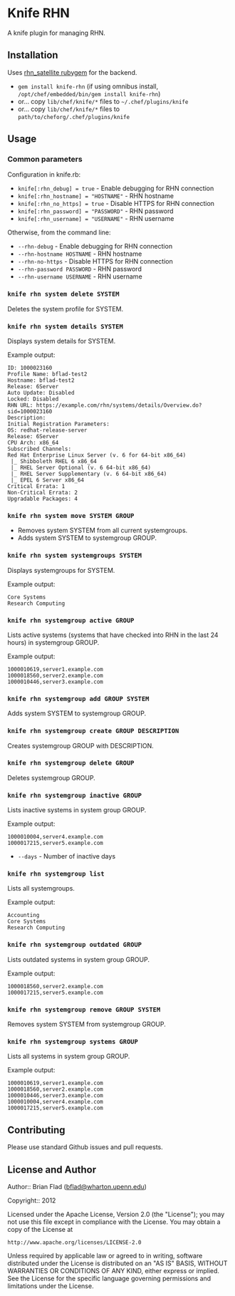 # Knife RHN

A knife plugin for managing RHN.

## Installation

Uses [rhn_satellite rubygem](https://github.com/duritong/ruby-rhn_satellite) for the backend.

* `gem install knife-rhn` (if using omnibus install, `/opt/chef/embedded/bin/gem install knife-rhn`)
* or... copy `lib/chef/knife/*` files to `~/.chef/plugins/knife`
* or... copy `lib/chef/knife/*` files to `path/to/cheforg/.chef/plugins/knife`

## Usage

### Common parameters

Configuration in knife.rb:
* `knife[:rhn_debug] = true` - Enable debugging for RHN connection
* `knife[:rhn_hostname] = "HOSTNAME"` - RHN hostname
* `knife[:rhn_no_https] = true` - Disable HTTPS for RHN connection
* `knife[:rhn_password] = "PASSWORD"` - RHN password
* `knife[:rhn_username] = "USERNAME"` - RHN username

Otherwise, from the command line:
* `--rhn-debug` - Enable debugging for RHN connection
* `--rhn-hostname HOSTNAME` - RHN hostname
* `--rhn-no-https` - Disable HTTPS for RHN connection
* `--rhn-password PASSWORD` - RHN password
* `--rhn-username USERNAME` - RHN username

### `knife rhn system delete SYSTEM`

Deletes the system profile for SYSTEM.

### `knife rhn system details SYSTEM`

Displays system details for SYSTEM.

Example output:

    ID: 1000023160
    Profile Name: bflad-test2
    Hostname: bflad-test2
    Release: 6Server
    Auto Update: Disabled
    Locked: Disabled
    RHN URL: https://example.com/rhn/systems/details/Overview.do?sid=1000023160
    Description:
    Initial Registration Parameters:
    OS: redhat-release-server
    Release: 6Server
    CPU Arch: x86_64
    Subscribed Channels:
    Red Hat Enterprise Linux Server (v. 6 for 64-bit x86_64)
     |_ Shibboleth RHEL 6 x86_64
     |_ RHEL Server Optional (v. 6 64-bit x86_64)
     |_ RHEL Server Supplementary (v. 6 64-bit x86_64)
     |_ EPEL 6 Server x86_64
    Critical Errata: 1
    Non-Critical Errata: 2
    Upgradable Packages: 4

### `knife rhn system move SYSTEM GROUP`

* Removes system SYSTEM from all current systemgroups.
* Adds system SYSTEM to systemgroup GROUP.

### `knife rhn system systemgroups SYSTEM`

Displays systemgroups for SYSTEM.

Example output:

    Core Systems
    Research Computing

### `knife rhn systemgroup active GROUP`

Lists active systems (systems that have checked into RHN in the last 24 hours) in systemgroup GROUP.

Example output:

    1000010619,server1.example.com
    1000018560,server2.example.com
    1000010446,server3.example.com

### `knife rhn systemgroup add GROUP SYSTEM`

Adds system SYSTEM to systemgroup GROUP.

### `knife rhn systemgroup create GROUP DESCRIPTION`

Creates systemgroup GROUP with DESCRIPTION.

### `knife rhn systemgroup delete GROUP`

Deletes systemgroup GROUP.

### `knife rhn systemgroup inactive GROUP`

Lists inactive systems in system group GROUP.

Example output:

    1000010004,server4.example.com
    1000017215,server5.example.com

* `--days` - Number of inactive days

### `knife rhn systemgroup list`

Lists all systemgroups.

Example output:

    Accounting
    Core Systems
    Research Computing

### `knife rhn systemgroup outdated GROUP`

Lists outdated systems in system group GROUP.

Example output:

    1000018560,server2.example.com
    1000017215,server5.example.com

### `knife rhn systemgroup remove GROUP SYSTEM`

Removes system SYSTEM from systemgroup GROUP.

### `knife rhn systemgroup systems GROUP`

Lists all systems in system group GROUP.

Example output:

    1000010619,server1.example.com
    1000018560,server2.example.com
    1000010446,server3.example.com
    1000010004,server4.example.com
    1000017215,server5.example.com

## Contributing

Please use standard Github issues and pull requests.

## License and Author
      
Author:: Brian Flad (<bflad@wharton.upenn.edu>)

Copyright:: 2012

Licensed under the Apache License, Version 2.0 (the "License");
you may not use this file except in compliance with the License.
You may obtain a copy of the License at

    http://www.apache.org/licenses/LICENSE-2.0

Unless required by applicable law or agreed to in writing, software
distributed under the License is distributed on an "AS IS" BASIS,
WITHOUT WARRANTIES OR CONDITIONS OF ANY KIND, either express or implied.
See the License for the specific language governing permissions and
limitations under the License.
